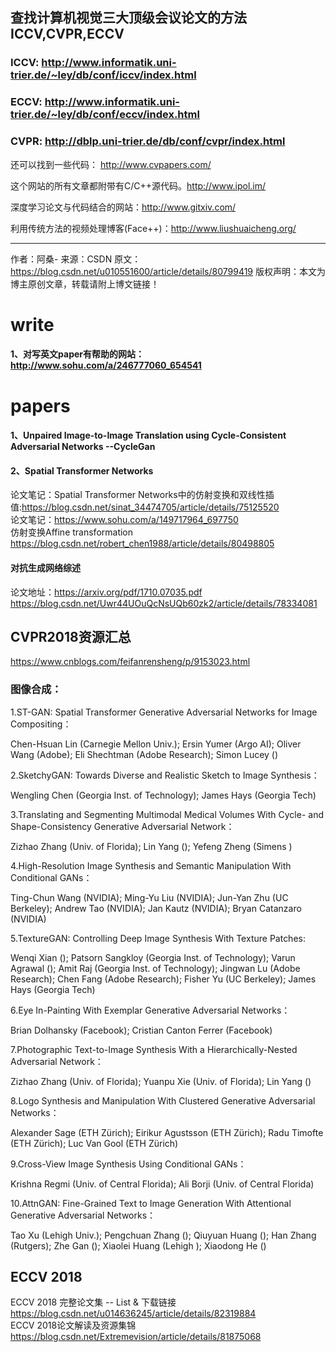## 查找计算机视觉三大顶级会议论文的方法ICCV,CVPR,ECCV
### ICCV: http://www.informatik.uni-trier.de/~ley/db/conf/iccv/index.html

### ECCV: http://www.informatik.uni-trier.de/~ley/db/conf/eccv/index.html

### CVPR: http://dblp.uni-trier.de/db/conf/cvpr/index.html

还可以找到一些代码： http://www.cvpapers.com/

这个网站的所有文章都附带有C/C++源代码。http://www.ipol.im/

深度学习论文与代码结合的网站：http://www.gitxiv.com/

利用传统方法的视频处理博客(Face++)：http://www.liushuaicheng.org/

--------------------- 
作者：阿桑- 
来源：CSDN 
原文：https://blog.csdn.net/u010551600/article/details/80799419 
版权声明：本文为博主原创文章，转载请附上博文链接！


# write
#### 1、对写英文paper有帮助的网站： http://www.sohu.com/a/246777060_654541

# papers
#### 1、Unpaired Image-to-Image Translation using Cycle-Consistent Adversarial Networks --CycleGan

#### 2、Spatial Transformer Networks  
论文笔记：Spatial Transformer Networks中的仿射变换和双线性插值:https://blog.csdn.net/sinat_34474705/article/details/75125520  
论文笔记：https://www.sohu.com/a/149717964_697750   
仿射变换Affine transformation  https://blog.csdn.net/robert_chen1988/article/details/80498805  

#### 对抗生成网络综述
论文地址：https://arxiv.org/pdf/1710.07035.pdf
https://blog.csdn.net/Uwr44UOuQcNsUQb60zk2/article/details/78334081

## CVPR2018资源汇总
https://www.cnblogs.com/feifanrensheng/p/9153023.html
### 图像合成：

1.ST-GAN: Spatial Transformer Generative Adversarial Networks for Image Compositing：

Chen-Hsuan Lin (Carnegie Mellon Univ.); Ersin Yumer (Argo AI); Oliver Wang (Adobe); Eli Shechtman (Adobe Research); Simon Lucey ()

 

2.SketchyGAN: Towards Diverse and Realistic Sketch to Image Synthesis：

Wengling Chen (Georgia Inst. of Technology); James Hays (Georgia Tech)

 

3.Translating and Segmenting Multimodal Medical Volumes With Cycle- and Shape-Consistency Generative Adversarial Network：

Zizhao Zhang (Univ. of Florida); Lin Yang (); Yefeng Zheng (Simens )

 

4.High-Resolution Image Synthesis and Semantic Manipulation With Conditional GANs：

Ting-Chun Wang (NVIDIA); Ming-Yu Liu (NVIDIA); Jun-Yan Zhu (UC Berkeley); Andrew Tao (NVIDIA); Jan Kautz (NVIDIA); Bryan Catanzaro (NVIDIA)

 

5.TextureGAN: Controlling Deep Image Synthesis With Texture Patches:

Wenqi Xian (); Patsorn Sangkloy (Georgia Inst. of Technology); Varun Agrawal (); Amit Raj (Georgia Inst. of Technology); Jingwan Lu (Adobe Research); Chen Fang (Adobe Research); Fisher Yu (UC Berkeley); James Hays (Georgia Tech)

 

6.Eye In-Painting With Exemplar Generative Adversarial Networks：

Brian Dolhansky (Facebook); Cristian Canton Ferrer (Facebook)

 

7.Photographic Text-to-Image Synthesis With a Hierarchically-Nested Adversarial Network：

Zizhao Zhang (Univ. of Florida); Yuanpu Xie (Univ. of Florida); Lin Yang ()

 

8.Logo Synthesis and Manipulation With Clustered Generative Adversarial Networks：

Alexander Sage (ETH Zürich); Eirikur Agustsson (ETH Zürich); Radu Timofte (ETH Zürich); Luc Van Gool (ETH Zürich)

 

9.Cross-View Image Synthesis Using Conditional GANs：

Krishna Regmi (Univ. of Central Florida); Ali Borji (Univ. of Central Florida)

 

10.AttnGAN: Fine-Grained Text to Image Generation With Attentional Generative Adversarial Networks：

Tao Xu (Lehigh Univ.); Pengchuan Zhang (); Qiuyuan Huang (); Han Zhang (Rutgers); Zhe Gan (); Xiaolei Huang (Lehigh ); Xiaodong He ()

## ECCV 2018
ECCV 2018 完整论文集 -- List & 下载链接 https://blog.csdn.net/u014636245/article/details/82319884  
ECCV 2018论文解读及资源集锦  https://blog.csdn.net/Extremevision/article/details/81875068
